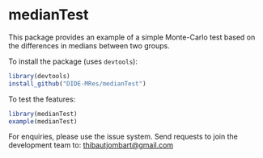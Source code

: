 # medianTest
This package provides an example of a simple Monte-Carlo test based on the differences in medians between two groups.

To install the package (uses `devtools`):
```r
library(devtools)
install_github("DIDE-MRes/medianTest")
```

To test the features:
```r
library(medianTest)
example(medianTest)
```

For enquiries, please use the issue system.
Send requests to join the development team to: thibautjombart@gmail.com
